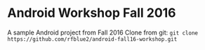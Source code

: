 # Android Workshop Fall 2016
A sample Android project from Fall 2016
Clone from git:
`git clone https://github.com/rfblue2/android-fall16-workshop.git`
